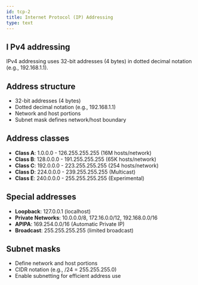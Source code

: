 ```yaml
---
id: tcp-2
title: Internet Protocol (IP) Addressing
type: text
---
```



## I Pv4 addressing

IPv4 addressing uses 32-bit addresses (4 bytes) in dotted decimal notation (e.g., 192.168.1.1).

## Address structure

- 32-bit addresses (4 bytes)
- Dotted decimal notation (e.g., 192.168.1.1)
- Network and host portions
- Subnet mask defines network/host boundary

## Address classes

- **Class A**: 1.0.0.0 - 126.255.255.255 (16M hosts/network)
- **Class B**: 128.0.0.0 - 191.255.255.255 (65K hosts/network)
- **Class C**: 192.0.0.0 - 223.255.255.255 (254 hosts/network)
- **Class D**: 224.0.0.0 - 239.255.255.255 (Multicast)
- **Class E**: 240.0.0.0 - 255.255.255.255 (Experimental)

## Special addresses

- **Loopback**: 127.0.0.1 (localhost)
- **Private Networks**: 10.0.0.0/8, 172.16.0.0/12, 192.168.0.0/16
- **APIPA**: 169.254.0.0/16 (Automatic Private IP)
- **Broadcast**: 255.255.255.255 (limited broadcast)

## Subnet masks

- Define network and host portions
- CIDR notation (e.g., /24 = 255.255.255.0)
- Enable subnetting for efficient address use